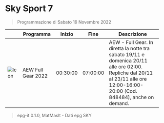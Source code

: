 # Sky Sport 7
> Programmazione di Sabato 19 Novembre 2022

||Programma|Inizio|Fine|Descrizione|
|---|---|---|---|---|
|![Icon](https://guidatv.sky.it/uuid/876a14eb-fbe2-4ddb-a25c-7df6e7952c1c/cover?md5ChecksumParam=5f3fd37869c7d40d00904706faceddf2)|AEW Full Gear 2022|00:30:00|07:00:00|AEW - Full Gear. In diretta la notte tra sabato 19/11 e domenica 20/11 alle ore 02:00. Repliche dal 20/11 al 23/11 alle ore 12:00-16:00-20:00 (Cod. 848484), anche on demand.



 > epg-it 0.1.0, MatMasIt - Dati epg SKY